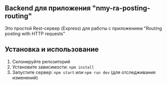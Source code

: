 ## Backend для приложения  "nmy-ra-posting-routing"

Это простой Rest-сервер (Express) для работы с приложением
"Routing posting with HTTP requests"

## Установка и использование

1. Склонируйте репозиторий
2. Установите зависимости: `npm install`
3. Запустите сервер: `npm start` или `npm run dev` (для отследживания изменений)

